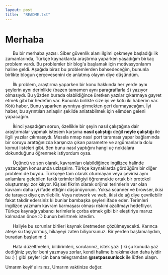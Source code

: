 ```yaml
---
layout: post
title:  "README.txt"
---
```


# Merhaba

&nbsp;&nbsp;&nbsp;&nbsp;&nbsp;&nbsp;Bu bir merhaba yazısı. Siber güvenlik alanı ilgimi çekmeye başladığı ilk zamanlarında, Türkçe kaynaklarda araştırma yaparken yaşadığım birkaç problem vardı. Bu problemler bir blog'a başlamak için motivasyonlarım haline geldi. Aşağıda biraz bu problemlerden bahsedeceğim, bununla birlikte blogun çerçevesenini de anlatmış olayım diye düşündüm.

&nbsp;&nbsp;&nbsp;&nbsp;&nbsp;&nbsp;İlk problem, araştırma yaparken bir konu hakkında her yerde aynı şeylerin aynı derinlikte (bazen tamamen aynı paragraflarla :)) yazıyor olmasıydı. Bu yüzden burada olabildiğince üretken yazılar çıkarmaya gayret etmek gibi bir hedefim var. Bununla birlikte size iyi ve kötü iki haberim var. Kötü haber, Bunu yaparken ayrıntıya girmekten geri durmayacağım. İyi haber, bu ayrıntıları anlaşılır şekilde anlatabilmek için elimden geleni yapacağım.

&nbsp;&nbsp;&nbsp;&nbsp;&nbsp;&nbsp;İkinci yaşadığım sorun, özellikle bir şeyin nasıl çalıştığına dair araştırmalar yapmak istesem karşıma **nasıl çalıştığı** değil **neyle çalıştığı** ile ilgili yazılar çıkmasıydı. Mesela nmap nasıl port taraması yapar bağlamında bir soruyu arattığınızda karşınıza çıkan parametre ve argümanlarla dolu komut listeleri gibi. Ben bunu nasıl yaptığını hangi uç noktalara dokunduğunu öğrenmek istiyordum oysa.

&nbsp;&nbsp;&nbsp;&nbsp;&nbsp;&nbsp;Üçüncü ve son olarak, kavramları olabildiğince ingilizce halinde yazacağım konusunda uzlaşalım. Türkçe kaynaklarda gördüğüm bir diğer problem de buydu. Türkçeye tam olarak oturmayan veya çevirisi aynı anlamlara gelebilen farklı terimler bilgiyi öğrenmekte ortak bir protokol oluşturmayı zor kılıyor. Kişisel fikrim olarak orijinal terimlerin var olan kavramı daha iyi ifade ettiğini düşünüyorum. Yoksa scanner ve browser, ikisi de tarayıcı diye çevrilebilir. Veya network ve web, ikisi de ağ diye çevrilebilir fakat takdir edersiniz ki bunlar bambaşka şeyleri ifade eder. Terimleri ingilizce yazmam kavram karmaşası olması riskini azaltmayı hedefliyor. Türkçe kaynağı yabancı terimlerle çorba etmek gibi bir eleştiriye maruz kalmadan önce :D bunun belirtmek istedim.

&nbsp;&nbsp;&nbsp;&nbsp;&nbsp;&nbsp;Haliyle bu sorunlar birileri kaynak üretmeden çözülmeyecekti. Karınca ateşe su taşıyormuş, hikayeyi zaten biliyorsunuz. Bir yerden başlamalıydım, buradan başladım :) 


&nbsp;&nbsp;&nbsp;&nbsp;&nbsp;&nbsp;Hata düzeltmeleri, bildirimleri, sorularınız, istek yazı ( ki şu konuda yaz dediğiniz şeyler beni yazmaya zorlar, kendi halime bırakılmaktan daha iyidir bu :) ) gibi şeyler için bana telegramdan **@setpassunlock** ile lütfen ulaşın.

Umarım keyif alırsınız, Umarım vaktinize değer.
